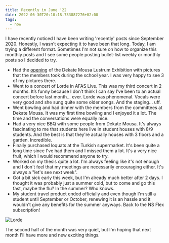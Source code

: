 ```yaml
---
title: Recently in June '22
date: 2022-06-30T20:10:18.733887276+02:00
tags:
  - now
---
```


I have recently noticed I have been writing 'recently' posts since September 2020. Honestly, I wasn't expecting it to have been that long. Today, I am trying a different format. Sometimes I'm not sure on how to organize this monthly posts and I see some people posting bullet-list weekly or monthly posts so I decided to try.

<!--more-->

- Had the [opening](/2022/06/07/dm-lustrum-exhibition) of the Dekate Mousa Lustrum Exhibition with pictures that the members took during the school year. I was very happy to see 3 of my pictures there.
- Went to a concert of Lorde in AFAS Live. This was my third concert in 2 months. It’s funny because I don’t think I can say I’ve been to an actual concert before last month… ever. Lorde was phenomenal. Vocals were very good and she sung quite some older songs. And the staging… uff.
- Went bowling and had dinner with the members from the committees at Dekate Mousa. It was my first time bowling and I enjoyed it a lot. The time and the conversations were equally nice.
- Had a very nice BBQ with some people from Dekate Mousa. It's always fascinating to me that students here live in student houses with 8/9 students. And the best is that they're actually houses with 3 floors and a garden. Incredible.
- Finally purchased loquats at the Turkish supermarket. It's been quite a long time since I've had them and I missed them a lot. It's a very nice fruit, which I would recommend anyone to try.
- Worked on my thesis quite a lot. I'm always feeling like it's not enough and I don't feel that my meetings are necessarily encouraging either. It's always a "let's see next week".
- Got a bit sick early this week, but I'm already much better after 2 days. I thought it was probably just a summer cold, but to come and go this fast, maybe the flu? In the summer? Who knows.
- My student travel product ended officially and even though I'm still a student until September or October, renewing it is an hassle and it wouldn't give any benefits for the summer anyways. Back to the NS Flex subscription!

![Lorde](cdn:/af1f30b5460cc7bff5dab449245d892fe7881745f345bbe2a12831f577668b70?caption=false)

The second half of the month was very quiet, but I'm hoping that next month I'll have more and new exciting things.
